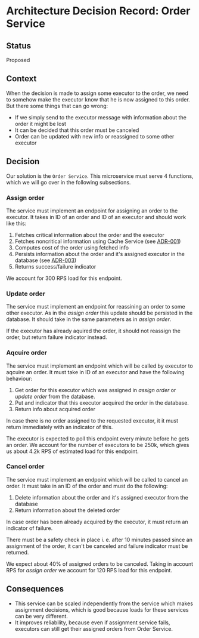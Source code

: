 # Architecture Decision Record: Order Service

## Status

Proposed

## Context

When the decision is made to assign some executor to the order, we need to 
somehow make the executor know that he is now assigned to this order. But 
there some things that can go wrong:

* If we simply send to the executor message with information about the order it might be lost
* It can be decided that this order must be canceled
* Order can be updated with new info or reassigned to some other executor

## Decision

Our solution is the `Order Service`. This microservice must serve 4 
functions, which we will go over in the following subsections.

### Assign order

The service must implement an endpoint for assigning an order to 
the executor. It takes in ID of an order and ID of an executor 
and should work like this:

1. Fetches critical information about the order and the executor
2. Fetches noncritical information using Cache Service 
(see [ADR-001](adr-001-cache-service.md))
3. Computes cost of the order using fetched info
4. Persists information about the order and it's assigned executor in 
the database (see [ADR-003](adr-003-database.md))
5. Returns success/failure indicator

We account for 300 RPS load for this endpoint.

### Update order

The service must implement an endpoint for reassining an 
order to some other executor. As in the *assign order* this 
update should be persisted in the database. It should 
take in the same parameters as in *assign order*.

If the executor has already aquired the order, it should not 
reassign the order, but return failure indicator instead.

### Aqcuire order

The service must implement an endpoint which will be 
called by executor to aqcuire an order. It must take 
in ID of an executor and have the following behaviour:

1. Get order for this executor which 
was assigned in *assign order* or *update order* from 
the database.
2. Put and indicator that this executor acquired the order in the database.
3. Return info about acquired order

In case there is no order assigned to the requested executor, it 
it must return immediately with an indicator of this.

The executor is expected to poll this endpoint every minute 
before he gets an order. We account 
for the number of executors to be 250k, which 
gives us about 4.2k RPS of estimated load for this endpoint.

### Cancel order

The service must implement an endpoint which will be 
called to cancel an order. It must take in an ID of the 
order and must do the following:

1. Delete information about the order and it's assigned executor from the database
2. Return information about the deleted order

In case order has been already acquired by the executor, it must 
return an indicator of failure.

There must be a safety check in place i. e. after 10 minutes passed 
since an assignment of the order, it can't be canceled and 
failure indicator must be returned. 

We expect about 40% of assigned orders to be canceled. 
Taking in account RPS for *assign order* we account for 
120 RPS load for this endpoint.

## Consequences

* This service can be scaled independently from the service 
which makes assignment decisions, which is good because loads for these 
services can be very different.
* It improves reliability, because even if assignment service fails, 
executors can still get their assigned orders from Order Service.